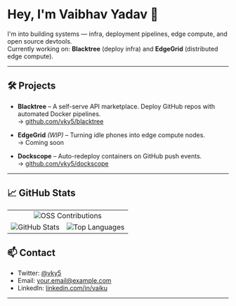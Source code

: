 # Hey, I'm Vaibhav Yadav 👋

I'm into building systems — infra, deployment pipelines, edge compute, and open source devtools.  
Currently working on: **Blacktree** (deploy infra) and **EdgeGrid** (distributed edge compute).

---

## 🛠️ Projects

- **Blacktree** – A self-serve API marketplace. Deploy GitHub repos with automated Docker pipelines.  
  → [github.com/vky5/blacktree](https://github.com/vky5/blacktree)

- **EdgeGrid** *(WIP)* – Turning idle phones into edge compute nodes.  
  → Coming soon

- **Dockscope** – Auto-redeploy containers on GitHub push events.  
  → [github.com/vky5/dockscope](https://github.com/vky5/dockscope)

---

## 📈 GitHub Stats

<table>
  <tr>
    <td colspan="2" align="center">
      <img src="https://github-profile-summary-cards.vercel.app/api/cards/profile-details?username=vky5&theme=github_dark" alt="OSS Contributions" />
    </td>
  </tr>
  <tr>
    <td>
      <img src="https://github-readme-stats.vercel.app/api?username=vky5&show_icons=true&theme=github_dark" alt="GitHub Stats" />
    </td>
    <td>
      <img src="https://github-readme-stats.vercel.app/api/top-langs/?username=vky5&layout=compact&theme=github_dark" alt="Top Languages" />
    </td>
  </tr>
</table>

## 📫 Contact

- Twitter: [@vky5](https://twitter.com/vky5)
- Email: your.email@example.com  
- LinkedIn: [linkedin.com/in/vaiku](#)
---
